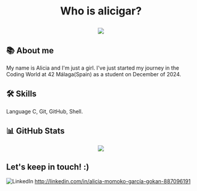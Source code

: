 # <p align="center"> Who is alicigar? </p>

<p align="center">
  <img src="https://fondosdepantallaymuchomas.wordpress.com/wp-content/uploads/2010/11/may1140.gif" />
</p>

## 📚 About me
My name is Alicia and I'm just a girl. I've just started my journey in the Coding World at 42 Málaga(Spain) as a student on December of 2024.

## 🛠️ Skills

Language C, Git, GitHub, Shell. 

## 📊 GitHub Stats
<p align= "center"> 
  <img src="http://github-profile-summary-cards.vercel.app/api/cards/stats?username=alicigar&theme=rose_pine"/>
</p>

## Let's keep in touch! :)
![LinkedIn](https://img.shields.io/badge/linkedin-%230077B5.svg?style=for-the-badge&logo=linkedin&logoColor=white)  http://linkedin.com/in/alicia-momoko-garcía-gokan-887096191
